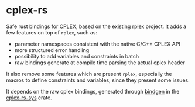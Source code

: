 # cplex-rs

Safe rust bindings for [CPLEX](https://www.ibm.com/products/ilog-cplex-optimization-studio/cplex-optimizer), based on the existing [rplex](https://github.com/emallson/rplex/tree/master) project. 
It adds a few features on top of `rplex`, such as:
* parameter namespaces consistent with the native C/C++ CPLEX API
* more structured error handling
* possibility to add variables and constraints in batch
* raw bindings generate at compile time parsing the actual cplex header

It also remove some features which are present `rplex`, especially the macros to define constraints and variables, since they present some issues.

It depends on the raw cplex bindings, generated through [bindgen](https://github.com/rust-lang/rust-bindgen) in the [cplex-rs-sys](./cplex-rs-sys/README.md) crate.
